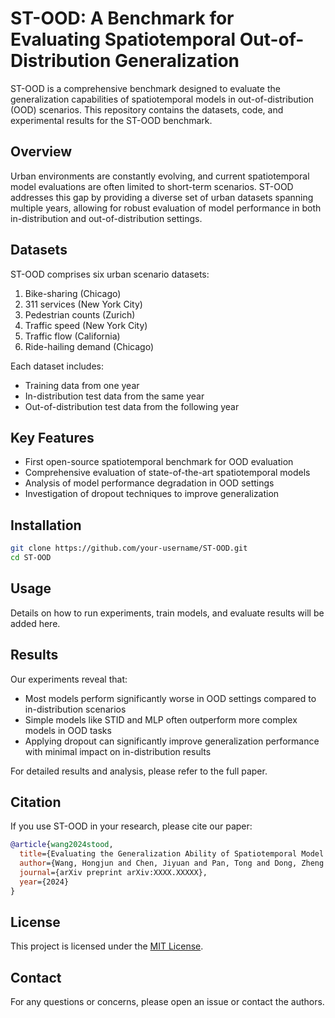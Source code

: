 # ST-OOD: A Benchmark for Evaluating Spatiotemporal Out-of-Distribution Generalization

ST-OOD is a comprehensive benchmark designed to evaluate the generalization capabilities of spatiotemporal models in out-of-distribution (OOD) scenarios. This repository contains the datasets, code, and experimental results for the ST-OOD benchmark.

## Overview

Urban environments are constantly evolving, and current spatiotemporal model evaluations are often limited to short-term scenarios. ST-OOD addresses this gap by providing a diverse set of urban datasets spanning multiple years, allowing for robust evaluation of model performance in both in-distribution and out-of-distribution settings.

## Datasets

ST-OOD comprises six urban scenario datasets:

1. Bike-sharing (Chicago)
2. 311 services (New York City)
3. Pedestrian counts (Zurich) 
4. Traffic speed (New York City)
5. Traffic flow (California)
6. Ride-hailing demand (Chicago)

Each dataset includes:
- Training data from one year
- In-distribution test data from the same year
- Out-of-distribution test data from the following year

## Key Features

- First open-source spatiotemporal benchmark for OOD evaluation
- Comprehensive evaluation of state-of-the-art spatiotemporal models
- Analysis of model performance degradation in OOD settings
- Investigation of dropout techniques to improve generalization

## Installation

```bash
git clone https://github.com/your-username/ST-OOD.git
cd ST-OOD
```

## Usage

Details on how to run experiments, train models, and evaluate results will be added here.

## Results

Our experiments reveal that:

- Most models perform significantly worse in OOD settings compared to in-distribution scenarios
- Simple models like STID and MLP often outperform more complex models in OOD tasks
- Applying dropout can significantly improve generalization performance with minimal impact on in-distribution results

For detailed results and analysis, please refer to the full paper.

## Citation

If you use ST-OOD in your research, please cite our paper:

```bibtex
@article{wang2024stood,
  title={Evaluating the Generalization Ability of Spatiotemporal Model in Urban Scenario},
  author={Wang, Hongjun and Chen, Jiyuan and Pan, Tong and Dong, Zheng and Zhang, Lingyu and Jiang, Renhe and Song, Xuan},
  journal={arXiv preprint arXiv:XXXX.XXXXX},
  year={2024}
}
```

## License

This project is licensed under the [MIT License](LICENSE).

## Contact

For any questions or concerns, please open an issue or contact the authors.